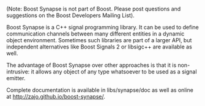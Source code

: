 (Note: Boost Synapse is not part of Boost. Please post questions and suggestions on the Boost Developers Mailing List).

Boost Synapse is a C++ signal programming library. It can be used to define communication channels between many different entities in a dynamic object environment. Sometimes such libraries are part of a larger API, but independent alternatives like Boost Signals 2 or libsigc++ are available as well.

The advantage of Boost Synapse over other approaches is that it is non-intrusive: it allows any object of any type whatsoever to be used as a signal emitter.

Complete documentation is available in libs/synapse/doc as well as online at http://zajo.github.io/boost-synapse/.
